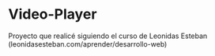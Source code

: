 # Video-Player
Proyecto que realicé siguiendo el curso de Leonidas Esteban (leonidasesteban.com/aprender/desarrollo-web)
